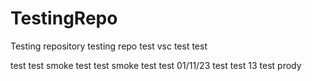 # TestingRepo
Testing repository
testing repo
test
vsc test
test

test test
smoke test
test smoke test
test 01/11/23
test 
test 13
test prody
